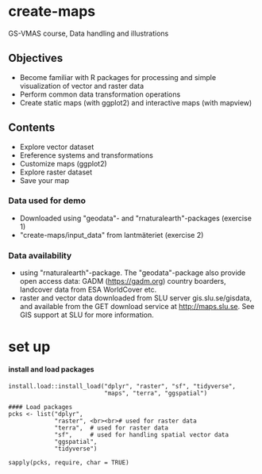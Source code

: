 # create-maps
GS-VMAS course, Data handling and illustrations

## Objectives
* Become familiar with R packages for processing and simple visualization of vector and raster data 
* Perform common data transformation operations
* Create static maps (with ggplot2) and interactive maps (with mapview)

## Contents
* Explore vector dataset
* Ereference systems and transformations
* Customize maps (ggplot2)
* Explore raster dataset
* Save your map 

### Data used for demo
* Downloaded using "geodata"- and "rnaturalearth"-packages (exercise 1)
* "create-maps/input_data" from lantmäteriet (exercise 2)

### Data availability
* using "rnaturalearth"-package. The "geodata"-package also provide open access data: GADM (https://gadm.org) country boarders, landcover data from  ESA WorldCover etc. 
* raster and vector data downloaded from SLU server gis.slu.se/gisdata, and available from the GET download service at http://maps.slu.se. See GIS support at SLU for more information. 

# set up

#### install and load packages
```{r packages, echo=T, include=FALSE}
install.load::install_load("dplyr", "raster", "sf", "tidyverse", 
                           "maps", "terra", "ggspatial")

#### Load packages
pcks <- list("dplyr",         
             "raster", <br><br># used for raster data        
             "terra",  # used for raster data         
             "sf",     # used for handling spatial vector data         
             "ggspatial",        
             "tidyverse")

sapply(pcks, require, char = TRUE) 

```



